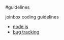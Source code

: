 #guidelines

joinbox coding guidelines


- [node.js](https://github.com/joinbox/guidelines/tree/master/node.js)
- [bug tracking](https://github.com/joinbox/guidelines/tree/master/node.js)